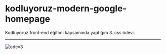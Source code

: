 # kodluyoruz-modern-google-homepage
Kodluyoruz front-end eğitimi kapsamında yaptığım 3. css ödevi.

<hr>

![odev3](https://user-images.githubusercontent.com/94052771/147288983-033c2dcd-a34c-4af2-8911-d02ee942c9ad.png)
